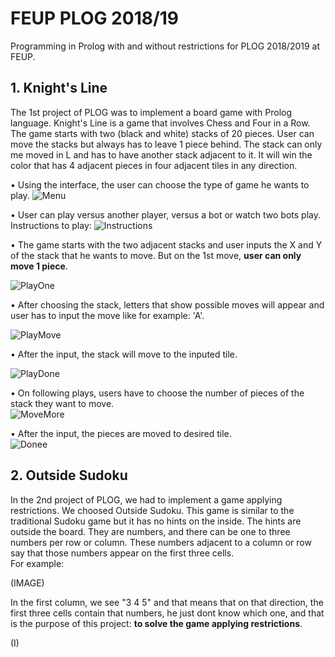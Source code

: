 # FEUP PLOG 2018/19

Programming in Prolog with and without restrictions for PLOG 2018/2019 at FEUP.


## 1.	Knight's Line

The 1st project of PLOG was to implement a board game with Prolog language.
Knight's Line is a game that involves Chess and Four in a Row.
The game starts with two (black and white) stacks of 20 pieces. 
User can move the stacks but always has to leave 1 piece behind. 
The stack can only me moved in L and has to have another stack adjacent to it.
It will win the color that has 4 adjacent pieces in four adjacent tiles in any direction.


• Using the interface, the user can choose the type of game he wants to play.
![Menu](https://github.com/TomasNovo/FEUP-PLOG1819/blob/master/Part1/images%20md/menu.png)  
  
  
    
      
• User can play versus another player, versus a bot or watch two bots play.
Instructions to play: 
![Instructions](https://github.com/TomasNovo/FEUP-PLOG1819/blob/master/Part1/images%20md/instructions.png)   
  
    
      
        
• The game starts with the two adjacent stacks and user inputs the X and Y of 
the stack that he wants to move. But on the 1st move, **user can only move 1 piece**.

![PlayOne](https://github.com/TomasNovo/FEUP-PLOG1819/blob/master/Part1/images%20md/1st%20play.png)   
    
    
  


• After choosing the stack, letters that show possible moves will appear and user
has to input the move like for example: 'A'.

![PlayMove](https://github.com/TomasNovo/FEUP-PLOG1819/blob/master/Part1/images%20md/1st%20move.png)  
      
        
    
  


• After the input, the stack will move to the inputed tile.

![PlayDone](https://github.com/TomasNovo/FEUP-PLOG1819/blob/master/Part1/images%20md/1st%20done.png)  
  
    
    
  

• On following plays, users have to choose the number of pieces of the stack they want to move.  
![MoveMore](https://github.com/TomasNovo/FEUP-PLOG1819/blob/master/Part1/images%20md/MoveMore.png)  
  

• After the input, the pieces are moved to desired tile.  
![Donee](https://github.com/TomasNovo/FEUP-PLOG1819/blob/master/Part1/images%20md/Done.png)  
  
    
    
  

## 2.	Outside Sudoku

In the 2nd project of PLOG, we had to implement a game applying restrictions. We
choosed Outside Sudoku. 
This game is similar to the traditional Sudoku game but it has no hints on the inside. 
The hints are outside the board. They are numbers, and there can be one to three numbers per
row or column. These numbers adjacent to a column or row say that those numbers appear on the first three cells.  
For example: 

(IMAGE)

In the first column, we see "3 4 5" and that means that on that direction, the first three cells contain that numbers, he just dont know which one, and that is the purpose of this project: **to solve the game applying restrictions**.

(I)
